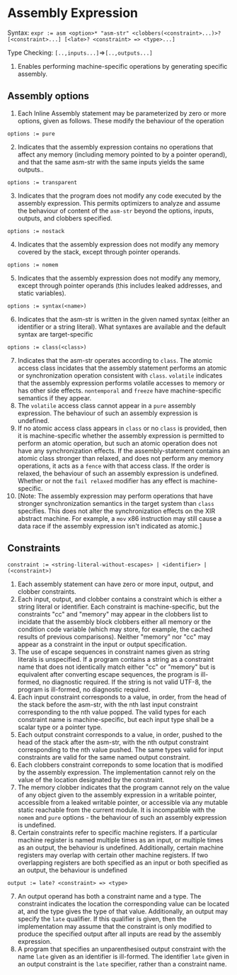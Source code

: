 # Assembly Expression

Syntax: `expr := asm <option>* "asm-str" <clobbers(<constraint>...)>? [<constraint>...] [<late>? <constraint> => <type>...]`

Type Checking: `[..,inputs...]`=>`[..,outputs...]`

1. Enables performing machine-specific operations by generating specific assembly.

## Assembly options

1. Each Inline Assembly statement may be parameterized by zero or more options, given as follows. These modify the behaviour of the operation

```
options := pure
```

2. Indicates that the assembly expression contains no operations that affect any memory (including memory pointed to by a pointer operand), and that the same asm-str with the same inputs yields the same outputs..

```
options := transparent
```

3. Indicates that the program does not modify any code executed by the assembly expression. This permits optimizers to analyze and assume the behaviour of content of the `asm-str` beyond the options, inputs, outputs, and clobbers specified.

```
options := nostack
```

4. Indicates that the assembly expression does not modify any memory covered by the stack, except through pointer operands.

```
options := nomem
```

5. Indicates that the assembly expression does not modify any memory, except through pointer operands (this includes leaked addresses, and static variables).

```
options := syntax(<name>)
```

6. Indicates that the asm-str is written in the given named syntax (either an identifier or a string literal). What syntaxes are available and the default syntax are target-specific

```
options := class(<class>)
```

7. Indicates that the asm-str operates according to `class`. The atomic access class incidates that the assembly statement performs an atomic or synchronization operation consistent with `class`. `volatile` indicates that the assembly expression performs volatile accesses to memory or has other side effects. `nontemporal` and `freeze` have machine-specific semantics if they appear.
8. The `volatile` access class cannot appear in a `pure` assembly expression. The behaviour of such an assembly expression is undefined. 
9. If no atomic access class appears in `class` or no `class` is provided, then it is machine-specific whether the assembly expression is permitted to perform an atomic operation, but such an atomic operation does not have any synchronization effects. If the assembly-statement contains an atomic class stronger than relaxed, and does not perform any memory operations, it acts as a `fence` with that access class. If the order is relaxed, the behaviour of such an assembly expression is undefined. Whether or not the `fail relaxed` modifier has any effect is machine-specific.
10. [Note: The assembly expression may perform operations that have stronger synchronization semantics in the target system than `class` specifies. This does not alter the synchronization effects on the XIR abstract machine. For example, a `mov` x86 instruction may still cause a data race if the assembly expression isn't indicated as atomic.]


## Constraints

`constraint := <string-literal-without-escapes> | <identifier> | (<constraint>)`

1. Each assembly statement can have zero or more input, output, and clobber constraints.
2. Each input, output, and clobber contains a constraint which is either a string literal or identifier. Each constraint is machine-specific, but the constraints "cc" and "memory" may appear in the clobbers list to incidate that the assembly block clobbers either all memory or the condition code variable (which may store, for example, the cached results of previous comparisons). Neither "memory" nor "cc" may appear as a constraint in the input or output specification.
3. The use of escape sequences in constraint names given as string literals is unspecified. If a program contains a string as a constraint name that does not identically match either "cc" or "memory" but is equivalent after converting escape sequences, the program is ill-formed, no diagnostic required. If the string is not valid UTF-8, the program is ill-formed, no diagnostic required.
3. Each input constraint corresponds to a value, in order, from the head of the stack before the asm-str, with the nth last input constraint corresponding to the nth value popped. The valid types for each constraint name is machine-specific, but each input type shall be a scalar type or a pointer type. 
4. Each output constraint corresponds to a value, in order, pushed to the head of the stack after the asm-str, with the nth output constraint corresponding to the nth value pushed. The same types valid for input constraints are valid for the same named output constraint.
5. Each clobbers constraint correponds to some location that is modified by the assembly expression. The implementation cannot rely on the value of the location designated by the constraint.
6. The memory clobber indicates that the program cannot rely on the value of any object given to the assembly expression in a writable pointer, accessible from a leaked writable pointer, or accessible via any mutable static reachable from the current module. It is incompatible with the `nomem` and `pure` options - the behaviour of such an assembly expression is undefined. 
7. Certain constraints refer to specific machine registers. If a particular machine register is named multiple times as an input, or multiple times as an output, the behaviour is undefined. Additionally, certain machine registers may overlap with certain other machine registers. If two overlapping registers are both specified as an input or both specified as an output, the behaviour is undefined

`output := late? <constraint> => <type>`

7. An output operand has both a constraint name and a type. The constraint indicates the location the corresponding value can be located at, and the type gives the type of that value. Additionally, an output may specify the `late` qualifier. If this qualifier is given, then the implementation may assume that the constraint is only modified to produce the specified output after all inputs are read by the assembly expression.
8. A program that specifies an unparenthesised output constraint with the name `late` given as an identifier is ill-formed. The identifier `late` given in an output constraint is the `late` specifier, rather than a constraint name. 